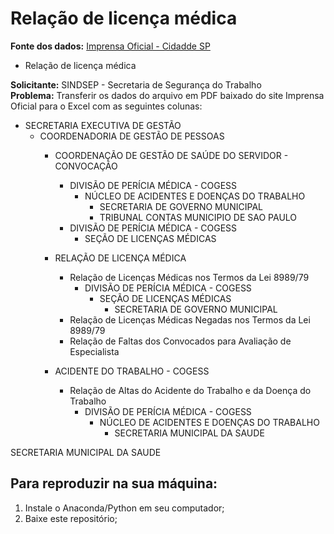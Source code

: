# Relação de licença médica
__Fonte dos dados:__ [Imprensa Oficial - Cidadde SP](http://www.docidadesp.imprensaoficial.com.br/Busca.aspx)
- Relação de licença médica

__Solicitante:__ SINDSEP - Secretaria de Segurança do Trabalho <br>
__Problema:__ Transferir os dados do arquivo em PDF baixado do site Imprensa Oficial para o Excel com as seguintes colunas:

- SECRETARIA EXECUTIVA DE GESTÃO
    - COORDENADORIA DE GESTÃO DE PESSOAS
        - COORDENAÇÃO DE GESTÃO DE SAÚDE DO SERVIDOR - CONVOCAÇÃO
            - DIVISÃO DE PERÍCIA MÉDICA - COGESS
                - NÚCLEO DE ACIDENTES E DOENÇAS DO TRABALHO
                    - SECRETARIA DE GOVERNO MUNICIPAL
                    - TRIBUNAL CONTAS MUNICIPIO DE SAO PAULO
            - DIVISÃO DE PERÍCIA MÉDICA - COGESS
                - SEÇÃO DE LICENÇAS MÉDICAS
        - RELAÇÃO DE LICENÇA MÉDICA
            - Relação de Licenças Médicas nos Termos da Lei 8989/79
                - DIVISÃO DE PERÍCIA MÉDICA - COGESS
                    - SEÇÃO DE LICENÇAS MÉDICAS
                        - SECRETARIA DE GOVERNO MUNICIPAL
            - Relação de Licenças Médicas Negadas nos Termos da Lei 8989/79
            - Relação de Faltas dos Convocados para Avaliação de Especialista

        - ACIDENTE DO TRABALHO - COGESS
            - Relação de Altas do Acidente do Trabalho e da Doença do Trabalho
                - DIVISÃO DE PERÍCIA MÉDICA - COGESS
                    - NÚCLEO DE ACIDENTES E DOENÇAS DO TRABALHO
                        - SECRETARIA MUNICIPAL DA SAUDE

SECRETARIA MUNICIPAL DA SAUDE

## Para reproduzir na sua máquina:

1. Instale o Anaconda/Python em seu computador;
2. Baixe este repositório;
